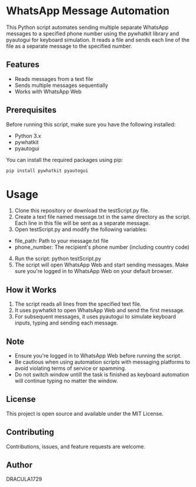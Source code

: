 # WhatsApp Message Automation

This Python script automates sending multiple separate WhatsApp messages to a specified phone number using the pywhatkit library and pyautogui for keyboard simulation. It reads a file and sends each line of the file as a separate message to the specified number.

## Features

- Reads messages from a text file
- Sends multiple messages sequentially
- Works with WhatsApp Web

## Prerequisites

Before running this script, make sure you have the following installed:

- Python 3.x
- pywhatkit
- pyautogui

You can install the required packages using pip:

```bash
pip install pywhatkit pyautogui
```
# Usage
1. Clone this repository or download the testScript.py file.
2. Create a text file named message.txt in the same directory as the script. Each line in this file will be sent as a separate message.
3. Open testScript.py and modify the following variables:
- file_path: Path to your message.txt file
- phone_number: The recipient's phone number (including country code)
4. Run the script:
python testScript.py
5. The script will open WhatsApp Web and start sending messages. Make sure you're logged in to WhatsApp Web on your default browser.

**How it Works**
----------------

1. The script reads all lines from the specified text file.
2. It uses pywhatkit to open WhatsApp Web and send the first message.
3. For subsequent messages, it uses pyautogui to simulate keyboard inputs, typing and sending each message.

**Note**
--------

* Ensure you're logged in to WhatsApp Web before running the script.
* Be cautious when using automation scripts with messaging platforms to avoid violating terms of service or spamming.
* Do not switch window untill the task is finished as keyboard automation will continue typing no matter the window. 

**License**
---------

This project is open source and available under the MIT License.

**Contributing**
--------------

Contributions, issues, and feature requests are welcome.

**Author**
---------

DRACULA1729 

